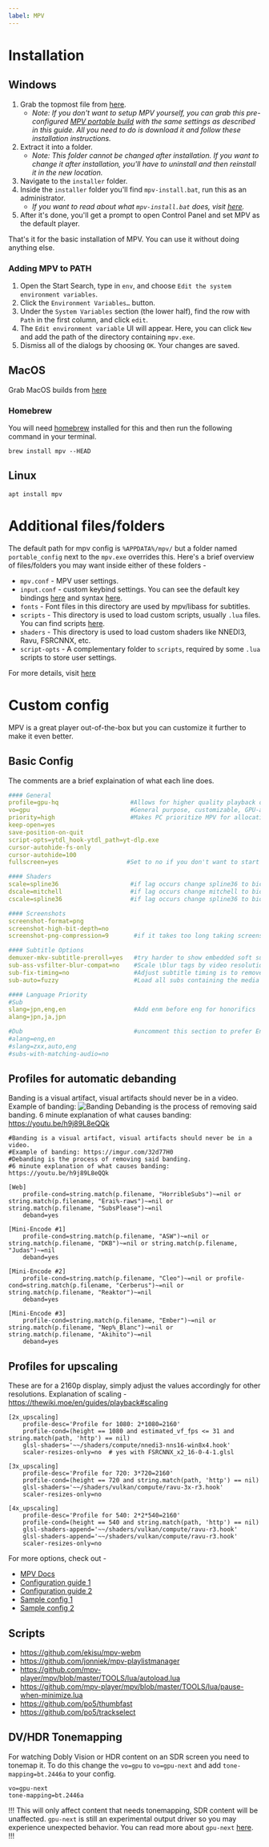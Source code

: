 ```yaml
---
label: MPV
---
```


# Installation

## Windows

1. Grab the topmost file from [here](https://sourceforge.net/projects/mpv-player-windows/files/64bit/).
   - _Note: If you don't want to setup MPV yourself, you can grab this pre-configured [MPV portable build](https://mega.nz/folder/11QCTZgR#sdsjUYkIieGjVR09mnpYSw) with the same settings as described in this guide. All you need to do is download it and follow these installation instructions._
2. Extract it into a folder.
   - _Note: This folder cannot be changed after installation. If you want to change it after installation, you'll have to uninstall and then reinstall it in the new location._
3. Navigate to the `installer` folder.
4. Inside the `installer` folder you'll find `mpv-install.bat`, run this as an administrator.
   - _If you want to read about what `mpv-install.bat` does, visit [here](https://github.com/rossy/mpv-install)._
5. After it's done, you'll get a prompt to open Control Panel and set MPV as the default player.

That's it for the basic installation of MPV. You can use it without doing anything else.

### Adding MPV to PATH

1. Open the Start Search, type in `env`, and choose `Edit the system environment variables`.
2. Click the `Environment Variables…` button.
3. Under the `System Variables` section (the lower half), find the row with `Path` in the first column, and click `edit`.
4. The `Edit environment variable` UI will appear. Here, you can click `New` and add the path of the directory containing `mpv.exe`.
5. Dismiss all of the dialogs by choosing `OK`. Your changes are saved.

## MacOS

Grab MacOS builds from [here](https://laboratory.stolendata.net/~djinn/mpv_osx/)

### Homebrew

You will need [homebrew](https://brew.sh/) installed for this and then run the following command in your terminal.

```
brew install mpv --HEAD
```

## Linux

```
apt install mpv
```

# Additional files/folders

The default path for mpv config is `%APPDATA%/mpv/` but a folder named `portable_config` next to the `mpv.exe` overrides this. Here's a brief overview of files/folders you may want inside either of these folders -

- `mpv.conf` - MPV user settings.
- `input.conf` - custom keybind settings. You can see the default key bindings [here](https://i.imgur.com/G6Rx74P.png) and syntax [here](https://mpv.io/manual/master/#input-conf).
- `fonts` - Font files in this directory are used by mpv/libass for subtitles.
- `scripts` - This directory is used to load custom scripts, usually `.lua` files. You can find scripts [here](https://github.com/mpv-player/mpv/wiki/User-Scripts).
- `shaders` - This directory is used to load custom shaders like NNEDI3, Ravu, FSRCNNX, etc.
- `script-opts` - A complementary folder to `scripts`, required by some `.lua` scripts to store user settings.

For more details, visit [here](https://mpv.io/manual/master/#files)

# Custom config

MPV is a great player out-of-the-box but you can customize it further to make it even better.

## Basic Config

The comments are a brief explaination of what each line does.

```yml
#### General
profile=gpu-hq                    #Allows for higher quality playback on MPV. Uses scaling methods that are significantly better than Default MPV, VLC and MPC.
vo=gpu                            #General purpose, customizable, GPU-accelerated video output driver. It supports extended scaling methods, dithering, color management, custom shaders, HDR, and more.
priority=high                     #Makes PC prioritize MPV for allocating resources.
keep-open=yes
save-position-on-quit
script-opts=ytdl_hook-ytdl_path=yt-dlp.exe
cursor-autohide-fs-only
cursor-autohide=100
fullscreen=yes                   #Set to no if you don't want to start in fullscreen

#### Shaders
scale=spline36                    #if lag occurs change spline36 to bicubic_fast
dscale=mitchell                   #if lag occurs change mitchell to bicubic_fast
cscale=spline36                   #if lag occurs change spline36 to bicubic_fast

#### Screenshots
screenshot-format=png
screenshot-high-bit-depth=no
screenshot-png-compression=9       #if it takes too long taking screenshots then delete this line

#### Subtitle Options
demuxer-mkv-subtitle-preroll=yes   #try harder to show embedded soft subtitles when seeking somewhere
sub-ass-vsfilter-blur-compat=no    #Scale \blur tags by video resolution instead of script resolution (enabled by default)
sub-fix-timing=no                  #Adjust subtitle timing is to remove minor gaps or overlaps between subtitles
sub-auto=fuzzy                     #Load all subs containing the media filename.

#### Language Priority
#Sub
slang=jpn,eng,en                   #Add enm before eng for honorifics
alang=jpn,ja,jpn

#Dub                               #uncomment this section to prefer English Dub with subtitles for English Dub.
#alang=eng,en
#slang=zxx,auto,eng
#subs-with-matching-audio=no

```

## Profiles for automatic debanding

Banding is a visual artifact, visual artifacts should never be in a video.
Example of banding:
![Banding](https://i.imgur.com/32d77H0.jpeg "Banding (bad) vs No Banding (good)")
Debanding is the process of removing said banding.
6 minute explanation of what causes banding: https://youtu.be/h9j89L8eQQk

```
#Banding is a visual artifact, visual artifacts should never be in a video.
#Example of banding: https://imgur.com/32d77H0
#Debanding is the process of removing said banding.
#6 minute explanation of what causes banding: https://youtu.be/h9j89L8eQQk

[Web]
    profile-cond=string.match(p.filename, "HorribleSubs")~=nil or string.match(p.filename, "Erai%-raws")~=nil or string.match(p.filename, "SubsPlease")~=nil
    deband=yes

[Mini-Encode #1]
    profile-cond=string.match(p.filename, "ASW")~=nil or string.match(p.filename, "DKB")~=nil or string.match(p.filename, "Judas")~=nil
    deband=yes

[Mini-Encode #2]
    profile-cond=string.match(p.filename, "Cleo")~=nil or profile-cond=string.match(p.filename, "Cerberus")~=nil or string.match(p.filename, "Reaktor")~=nil
    deband=yes

[Mini-Encode #3]
    profile-cond=string.match(p.filename, "Ember")~=nil or string.match(p.filename, "Nep%_Blanc")~=nil or string.match(p.filename, "Akihito")~=nil
    deband=yes

```

## Profiles for upscaling

These are for a 2160p display, simply adjust the values accordingly for other resolutions. Explanation of scaling - https://thewiki.moe/en/guides/playback#scaling

```
[2x_upscaling]
    profile-desc='Profile for 1080: 2*1080=2160'
    profile-cond=(height == 1080 and estimated_vf_fps <= 31 and string.match(path, 'http') == nil)
    glsl-shaders='~~/shaders/compute/nnedi3-nns16-win8x4.hook'
    scaler-resizes-only=no  # yes with FSRCNNX_x2_16-0-4-1.glsl

[3x_upscaling]
    profile-desc='Profile for 720: 3*720=2160'
    profile-cond=(height == 720 and string.match(path, 'http') == nil)
    glsl-shaders='~~/shaders/vulkan/compute/ravu-3x-r3.hook'
    scaler-resizes-only=no

[4x_upscaling]
    profile-desc='Profile for 540: 2*2*540=2160'
    profile-cond=(height == 540 and string.match(path, 'http') == nil)
    glsl-shaders-append='~~/shaders/vulkan/compute/ravu-r3.hook'
    glsl-shaders-append='~~/shaders/vulkan/compute/ravu-r3.hook'
    scaler-resizes-only=no
```

For more options, check out -

- [MPV Docs](https://mpv.io/manual/master/#options)
- [Configuration guide 1](https://iamscum.wordpress.com/guides/videoplayback-guide/)
- [Configuration guide 2](https://kokomins.wordpress.com/2019/10/14/mpv-config-guide/)
- [Sample config 1](https://github.com/DeadNews/mpv-config/blob/main/mpv/mpv.conf)
- [Sample config 2](https://github.com/LightArrowsEXE/dotfiles/blob/master/mpv/.config/mpv/mpv.conf)

## Scripts

- https://github.com/ekisu/mpv-webm
- https://github.com/jonniek/mpv-playlistmanager
- https://github.com/mpv-player/mpv/blob/master/TOOLS/lua/autoload.lua
- https://github.com/mpv-player/mpv/blob/master/TOOLS/lua/pause-when-minimize.lua
- https://github.com/po5/thumbfast
- https://github.com/po5/trackselect

## DV/HDR Tonemapping

For watching Dobly Vision or HDR content on an SDR screen you need to tonemap it. To do this change the `vo=gpu` to `vo=gpu-next` and add `tone-mapping=bt.2446a` to your config.

```
vo=gpu-next
tone-mapping=bt.2446a
```

!!!
This will only affect content that needs tonemapping, SDR content will be unaffected. `gpu-next` is still an experimental output driver so you may experience unexpected behavior. You can read more about `gpu-next` [here](https://github.com/mpv-player/mpv/wiki/GPU-Next-vs-GPU).
!!!
